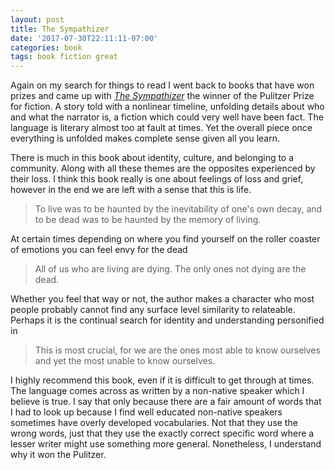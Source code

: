 ```yaml
---
layout: post
title: The Sympathizer
date: '2017-07-30T22:11:11-07:00'
categories: book
tags: book fiction great
---
```


Again on my search for things to read I went back to books that have won prizes and came up with
[*The Sympathizer*][symp-amazon] the winner of the Pulitzer Prize for fiction. A story told with a
nonlinear timeline, unfolding details about who and what the narrator is, a fiction which could very
well have been fact. The language is literary almost too at fault at times. Yet the overall piece
once everything is unfolded makes complete sense given all you learn.

There is much in this book about identity, culture, and belonging to a community. Along
with all these themes are the opposites experienced by their loss. I think this book really is one
about feelings of loss and grief, however in the end we are left with a sense that this is life.

> To live was to be haunted by the inevitability of one's own decay, and to be dead was to be
> haunted by the memory of living.

At certain times depending on where you find yourself on the roller coaster of emotions you can feel
envy for the dead

> All of us who are living are dying. The only ones not dying are the dead.

Whether you feel that way or not, the author makes a character who most people probably cannot find
any surface level similarity to relateable. Perhaps it is the continual search for identity and
understanding personified in

> This is most crucial, for we are the ones most able to know ourselves and yet the most unable to
> know ourselves.

I highly recommend this book, even if it is difficult to get through at times. The language comes
across as written by a non-native speaker which I believe is true. I say that only because there are
a fair amount of words that I had to look up because I find well educated non-native speakers
sometimes have overly developed vocabularies. Not that they use the wrong words, just that they use
the exactly correct specific word where a lesser writer might use something more general.
Nonetheless, I understand why it won the Pulitzer.

[symp-amazon]:      http://a.co/4GVUqD6


